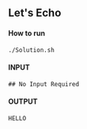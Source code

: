 ## Let's Echo

#### How to run
```
./Solution.sh
```

#### INPUT
```
## No Input Required
```

#### OUTPUT
```
HELLO
```